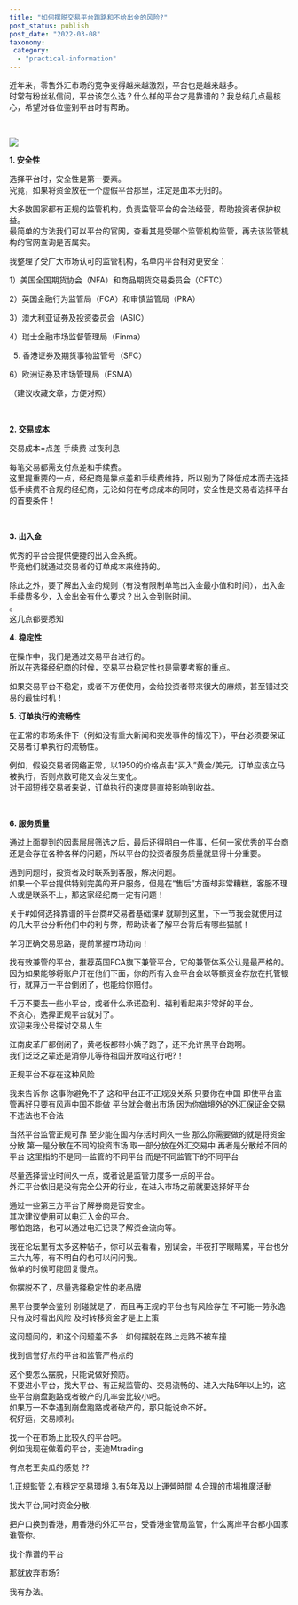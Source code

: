 ```yaml
---
title: "如何摆脱交易平台跑路和不给出金的风险?"
post_status: publish
post_date: "2022-03-08"
taxonomy:
 category: 
  - "practical-information"
---
```


近年来，零售外汇市场的竞争变得越来越激烈，平台也是越来越多。  
时常有粉丝私信问，平台该怎么选？什么样的平台才是靠谱的？我总结几点最核心，希望对各位鉴别平台时有帮助。  

   

![](https://cdn.fendou.la/funstoutiao/2020/11/172848395.png)

  

**1. 安全性**

选择平台时，安全性是第一要素。  
究竟，如果将资金放在一个虚假平台那里，注定是血本无归的。  

大多数国家都有正规的监管机构，负责监管平台的合法经营，帮助投资者保护权益。  
最简单的方法我们可以平台的官网，查看其是受哪个监管机构监管，再去该监管机构的官网查询是否属实。  

我整理了受广大市场认可的监管机构，名单内平台相对更安全：

1）美国全国期货协会（NFA）和商品期货交易委员会（CFTC）

2）英国金融行为监管局（FCA）和审慎监管局（PRA）

3）澳大利亚证券及投资委员会（ASIC）

4）瑞士金融市场监督管理局（Finma）

5) 香港证券及期货事物监管号（SFC）

6）欧洲证券及市场管理局（ESMA）

（建议收藏文章，方便对照）

​

**2. 交易成本**

交易成本=点差 手续费 过夜利息

每笔交易都需支付点差和手续费。  
这里提重要的一点，经纪商是靠点差和手续费维持，所以别为了降低成本而去选择低手续费不合规的经纪商，无论如何在考虑成本的同时，安全性是交易者选择平台的首要条件！

​​

**3. 出入金**

优秀的平台会提供便捷的出入金系统。  
毕竟他们就通过交易者的订单成本来维持的。  

除此之外，要了解出入金的规则（有没有限制单笔出入金最小值和时间），出入金手续费多少，入金出金有什么要求？出入金到账时间。  
。  
这几点都要悉知

**4. 稳定性**  

在操作中，我们是通过交易平台进行的。  
所以在选择经纪商的时候，交易平台稳定性也是需要考察的重点。  

如果交易平台不稳定，或者不方便使用，会给投资者带来很大的麻烦，甚至错过交易的最佳时机！

  

**5. 订单执行的流畅性**

在正常的市场条件下（例如没有重大新闻和突发事件的情况下），平台必须要保证交易者订单执行的流畅性。  

例如，假设交易者网络正常，以1950的价格点击“买入”黄金/美元，订单应该立马被执行，否则点数可能又会发生变化。  
对于超短线交易者来说，订单执行的速度是直接影响到收益。  

​

**6. 服务质量**  

通过上面提到的因素层层筛选之后，最后还得明白一件事，任何一家优秀的平台商还是会存在各种各样的问题，所以平台的投资者服务质量就显得十分重要。  

遇到问题时，投资者及时联系到客服，解决问题。  
如果一个平台提供特别完美的开户服务，但是在“售后”方面却非常糟糕，客服不理人或是联系不上，那这家经纪商一定有问题！

关于#如何选择靠谱的平台商#交易者基础课# 就聊到这里，下一节我会就使用过的几大平台分析他们中的利与弊，帮助读者了解平台背后有哪些猫腻！

学习正确交易思路，提前掌握市场动向！

找有效兼管的平台，推荐英国FCA旗下兼管平台，它的兼管体系公认是最严格的。  
因为如果能够将账户开在他们下面，你的所有入金平台会以等额资金存放在托管银行，就算万一平台倒闭了，也能给你赔付。  

​千万不要去一些小平台，或者什么承诺盈利、福利看起来非常好的平台。  
不贪心，选择正规平台就对了。  
​欢迎来我公号探讨交易人生

江南皮革厂都倒闭了，黄老板都带小姨子跑了，还不允许黑平台跑啊。  
我们泛泛之辈还是消停儿等待祖国开放咱这行吧?！

正规平台不存在这种风险

我来告诉你 这事你避免不了 这和平台正不正规没关系 只要你在中国 即使平台监管再好只要有风声中国不能做 平台就会撤出市场 因为你做境外的外汇保证金交易 不违法也不合法

当然平台监管正规可靠 至少能在国内存活时间久一些 那么你需要做的就是将资金分散 第一是分散在不同的投资市场 取一部分放在外汇交易中 再者是分散给不同的平台 这里指的不是同一监管的不同平台 而是不同监管下的不同平台

尽量选择营业时间久一点，或者说是监管力度多一点的平台。  
外汇平台依旧是没有完全公开的行业，在进入市场之前就要选择好平台

通过一些第三方平台了解券商是否安全。  
其次建议使用可以电汇入金的平台。  
哪怕跑路，也可以通过电汇记录了解资金流向等。  

我在论坛里有太多这种帖子，你可以去看看，别误会，半夜打字眼睛累，平台也分三六九等，有不明白的也可以问问我。  
做单的时候可能回复慢点。  

你摆脱不了，尽量选择稳定性的老品牌

黑平台要学会鉴别 别碰就是了，而且再正规的平台也有风险存在 不可能一劳永逸 只有及时看出风险 及时转移资金才是上上策

这问题问的，和这个问题差不多：如何摆脱在路上走路不被车撞

找到信誉好点的平台和监管严格点的

这个要怎么摆脱，只能说做好预防。  
不要进小平台，找大平台、有正规监管的、交易流畅的、进入大陆5年以上的，这些平台崩盘跑路或者破产的几率会比较小吧。  
如果万一不幸遇到崩盘跑路或者破产的，那只能说命不好。  
祝好运，交易顺利。  

找一个在市场上比较久的平台吧。  
例如我现在做着的平台，麦迪Mtrading

有点老王卖瓜的感觉 ??

1.正規監管 2.有穩定交易環境 3.有5年及以上運營時間 4.合理的市場推廣活動

找大平台,同时资金分散.

把户口换到香港，用香港的外汇平台，受香港金管局监管，什么离岸平台都小国家谁管你。  

找个靠谱的平台

那就放弃市场?

我有办法。
